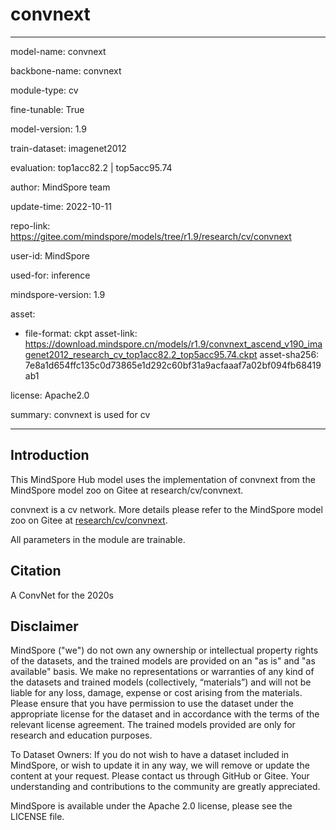 # convnext

---

model-name: convnext

backbone-name: convnext

module-type: cv

fine-tunable: True

model-version: 1.9

train-dataset: imagenet2012

evaluation: top1acc82.2 | top5acc95.74

author: MindSpore team

update-time: 2022-10-11

repo-link: <https://gitee.com/mindspore/models/tree/r1.9/research/cv/convnext>

user-id: MindSpore

used-for: inference

mindspore-version: 1.9

asset:

-
    file-format: ckpt
    asset-link: <https://download.mindspore.cn/models/r1.9/convnext_ascend_v190_imagenet2012_research_cv_top1acc82.2_top5acc95.74.ckpt>
    asset-sha256: 7e8a1d654ffc135c0d73865e1d292c60bf31a9acfaaaf7a02bf094fb68419ab1

license: Apache2.0

summary: convnext is used for cv

---

## Introduction

This MindSpore Hub model uses the implementation of convnext from the MindSpore model zoo on Gitee at research/cv/convnext.

convnext is a cv network. More details please refer to the MindSpore model zoo on Gitee at [research/cv/convnext](https://gitee.com/mindspore/models/blob/r1.9/research/cv/convnext/README_CN.md).

All parameters in the module are trainable.

## Citation

A ConvNet for the 2020s

## Disclaimer

MindSpore ("we") do not own any ownership or intellectual property rights of the datasets, and the trained models are provided on an "as is" and "as available" basis. We make no representations or warranties of any kind of the datasets and trained models (collectively, “materials”) and will not be liable for any loss, damage, expense or cost arising from the materials. Please ensure that you have permission to use the dataset under the appropriate license for the dataset and in accordance with the terms of the relevant license agreement. The trained models provided are only for research and education purposes.

To Dataset Owners: If you do not wish to have a dataset included in MindSpore, or wish to update it in any way, we will remove or update the content at your request. Please contact us through GitHub or Gitee. Your understanding and contributions to the community are greatly appreciated.

MindSpore is available under the Apache 2.0 license, please see the LICENSE file.
